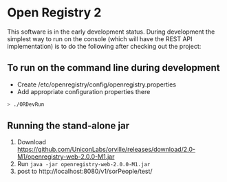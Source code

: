# Open Registry 2

This software is in the early development status. During development the simplest way to run on the console (which will have the REST API implementation)
is to do the following after checking out the project:

## To run on the command line during development

* Create /etc/openregistry/config/openregistry.properties
* Add appropriate configuration properties there

```bash
> ./ORDevRun
```

## Running the stand-alone jar

1. Download https://github.com/UniconLabs/orville/releases/download/2.0-M1/openregistry-web-2.0.0-M1.jar
2. Run `java -jar openregistry-web-2.0.0-M1.jar`
3. post to http://localhost:8080/v1/sorPeople/test/
